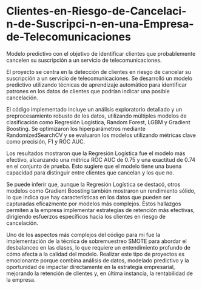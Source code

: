 # Clientes-en-Riesgo-de-Cancelaci-n-de-Suscripci-n-en-una-Empresa-de-Telecomunicaciones
Modelo predictivo con el objetivo de identificar clientes que probablemente cancelen su suscripción a un servicio de telecomunicaciones.

El proyecto se centra en la detección de clientes en riesgo de cancelar su suscripción a un servicio de telecomunicaciones. Se desarrolló un modelo predictivo utilizando técnicas de aprendizaje automático para identificar patrones en los datos de clientes que podrían indicar una posible cancelación.

El código implementado incluye un análisis exploratorio detallado y un preprocesamiento robusto de los datos, utilizando múltiples modelos de clasificación como Regresión Logística, Random Forest, LGBM y Gradient Boosting. Se optimizaron los hiperparámetros mediante RandomizedSearchCV y se evaluaron los modelos utilizando métricas clave como precisión, F1 y ROC AUC.

Los resultados mostraron que la Regresión Logística fue el modelo más efectivo, alcanzando una métrica ROC AUC de 0.75 y una exactitud de 0.74 en el conjunto de prueba. Esto sugiere que el modelo tiene una buena capacidad para distinguir entre clientes que cancelan y los que no.

Se puede inferir que, aunque la Regresión Logística se destacó, otros modelos como Gradient Boosting también mostraron un rendimiento sólido, lo que indica que hay características en los datos que pueden ser capturadas eficazmente por modelos más complejos. Estos hallazgos permiten a la empresa implementar estrategias de retención más efectivas, dirigiendo esfuerzos específicos hacia los clientes en riesgo de cancelación.

Uno de los aspectos más complejos del código para mi fue la implementación de la técnica de sobremuestreo SMOTE para abordar el desbalanceo en las clases, lo que requiere un entendimiento profundo de cómo afecta a la calidad del modelo. Realizar este tipo de proyectos es emocionante porque combina análisis de datos, modelado predictivo y la oportunidad de impactar directamente en la estrategia empresarial, mejorando la retención de clientes y, en última instancia, la rentabilidad de la empresa.
